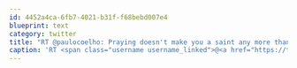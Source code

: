 ```yaml
---
id: 4452a4ca-6fb7-4021-b31f-f68bebd007e4
blueprint: text
category: twitter
title: "RT @paulocoelho: Praying doesn't make you a saint any more than standing in an airport makes you an airplane"
caption: 'RT <span class="username username_linked">@<a href="https://twitter.com/paulocoelho" title="Paulo Coelho">paulocoelho</a></span>: Praying doesn''t make you a saint any more than standing in an airport makes you an airplane'
---
```

